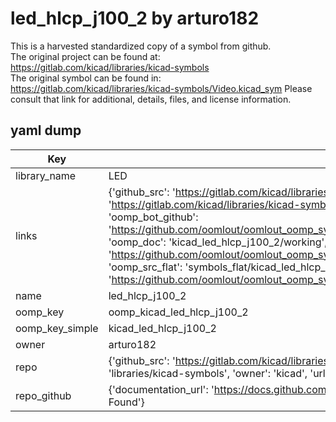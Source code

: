 # led_hlcp_j100_2 by arturo182  
This is a harvested standardized copy of a symbol from github.  
The original project can be found at:  
https://gitlab.com/kicad/libraries/kicad-symbols  
The original symbol can be found in:
https://gitlab.com/kicad/libraries/kicad-symbols/Video.kicad_sym
Please consult that link for additional, details, files, and license information.  
## yaml dump  
| Key | Value |  
| --- | --- |  
| library_name | LED |  
| links | {'github_src': 'https://gitlab.com/kicad/libraries/kicad-symbols/Video.kicad_sym', 'github_src_repo': 'https://gitlab.com/kicad/libraries/kicad-symbols', 'oomp_bot': 'kicad_led_hlcp_j100_2/working', 'oomp_bot_github': 'https://github.com/oomlout/oomlout_oomp_symbol_bot/tree/main/kicad_led_hlcp_j100_2/working', 'oomp_doc': 'kicad_led_hlcp_j100_2/working', 'oomp_doc_github': 'https://github.com/oomlout/oomlout_oomp_symbol_doc/tree/main/kicad_led_hlcp_j100_2/working', 'oomp_src_flat': 'symbols_flat/kicad_led_hlcp_j100_2/working', 'oomp_src_flat_github': 'https://github.com/oomlout/oomlout_oomp_symbol_src/tree/main/kicad_led_hlcp_j100_2/working'} |  
| name | led_hlcp_j100_2 |  
| oomp_key | oomp_kicad_led_hlcp_j100_2 |  
| oomp_key_simple | kicad_led_hlcp_j100_2 |  
| owner | arturo182 |  
| repo | {'github_src': 'https://gitlab.com/kicad/libraries/kicad-symbols/Video.kicad_sym', 'name': 'libraries/kicad-symbols', 'owner': 'kicad', 'url': 'https://gitlab.com/kicad/libraries/kicad-symbols'} |  
| repo_github | {'documentation_url': 'https://docs.github.com/rest/repos/repos#get-a-repository', 'message': 'Not Found'} |  

